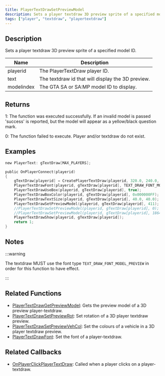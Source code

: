 ```yaml
---
title: PlayerTextDrawSetPreviewModel
description: Sets a player textdraw 3D preview sprite of a specified model ID.
tags: ["player", "textdraw", "playertextdraw"]
---
```


<VersionWarn version='SA-MP 0.3x' />

## Description

Sets a player textdraw 3D preview sprite of a specified model ID.

| Name       | Description                                       |
| ---------- | ------------------------------------------------- |
| playerid   | The PlayerTextDraw player ID.                     |
| text       | The textdraw id that will display the 3D preview. |
| modelindex | The GTA SA or SA:MP model ID to display.          |

## Returns

1: The function was executed successfully. If an invalid model is passed 'success' is reported, but the model will appear as a yellow/black question mark.

0: The function failed to execute. Player and/or textdraw do not exist.

## Examples

```c
new PlayerText: gTextDraw[MAX_PLAYERS];

public OnPlayerConnect(playerid)
{
    gTextDraw[playerid] = CreatePlayerTextDraw(playerid, 320.0, 240.0, "_");
    PlayerTextDrawFont(playerid, gTextDraw[playerid], TEXT_DRAW_FONT_MODEL_PREVIEW);
    PlayerTextDrawUseBox(playerid, gTextDraw[playerid], true);
    PlayerTextDrawBoxColor(playerid, gTextDraw[playerid], 0x000000FF);
    PlayerTextDrawTextSize(playerid, gTextDraw[playerid], 40.0, 40.0);
    PlayerTextDrawSetPreviewModel(playerid, gTextDraw[playerid], 411); // Show an Infernus (model 411)
    //PlayerTextDrawSetPreviewModel(playerid, gTextDraw[playerid], 0); //Display model 0 (CJ Skin)
    //PlayerTextDrawSetPreviewModel(playerid, gTextDraw[playerid], 18646); //Display model 18646 (police light object)
    PlayerTextDrawShow(playerid, gTextDraw[playerid]);
    return 1;
}
```

## Notes

:::warning

The textdraw MUST use the font type `TEXT_DRAW_FONT_MODEL_PREVIEW` in order for this function to have effect.

:::

## Related Functions

- [PlayerTextDrawGetPreviewModel](PlayerTextDrawGetPreviewModel): Gets the preview model of a 3D preview player-textdraw.
- [PlayerTextDrawSetPreviewRot](PlayerTextDrawSetPreviewRot): Set rotation of a 3D player textdraw preview.
- [PlayerTextDrawSetPreviewVehCol](PlayerTextDrawSetPreviewVehCol): Set the colours of a vehicle in a 3D player textdraw preview.
- [PlayerTextDrawFont](PlayerTextDrawFont): Set the font of a player-textdraw.

## Related Callbacks

- [OnPlayerClickPlayerTextDraw](../callbacks/OnPlayerClickPlayerTextDraw): Called when a player clicks on a player-textdraw.
